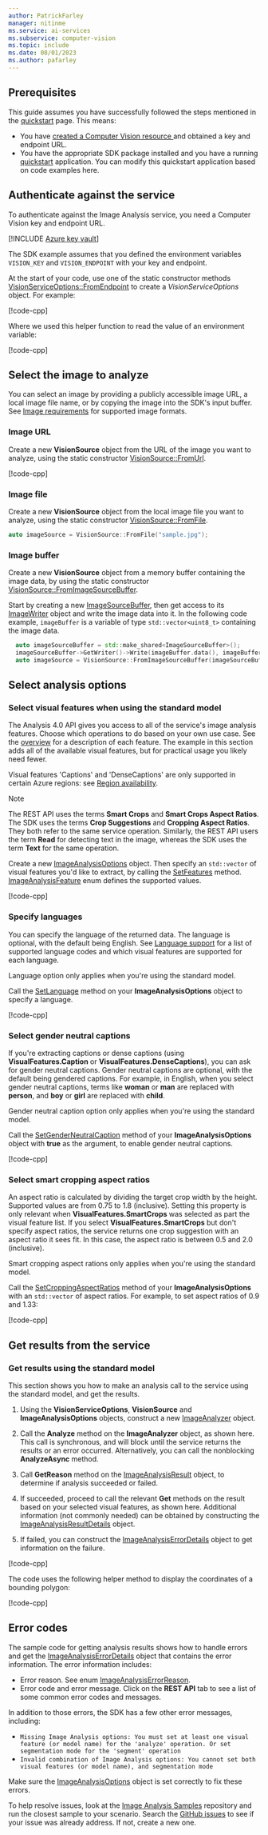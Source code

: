 ```yaml
---
author: PatrickFarley
manager: nitinme
ms.service: ai-services
ms.subservice: computer-vision
ms.topic: include
ms.date: 08/01/2023
ms.author: pafarley
---
```


## Prerequisites

This guide assumes you have successfully followed the steps mentioned in the [quickstart](/azure/ai-services/computer-vision/quickstarts-sdk/image-analysis-client-library-40) page. This means:

* You have <a href="https://portal.azure.com/#create/Microsoft.CognitiveServicesComputerVision"  title="created a Computer Vision resource"  target="_blank">created a Computer Vision resource </a> and obtained a key and endpoint URL.
* You have the appropriate SDK package installed and you have a running [quickstart](/azure/ai-services/computer-vision/quickstarts-sdk/image-analysis-client-library-40) application. You can modify this quickstart application based on code examples here.

## Authenticate against the service

To authenticate against the Image Analysis service, you need a Computer Vision key and endpoint URL.

[!INCLUDE [Azure key vault](~/reusable-content/ce-skilling/azure/includes/ai-services/security/azure-key-vault.md)]

The SDK example assumes that you defined the environment variables `VISION_KEY` and `VISION_ENDPOINT` with your key and endpoint.

At the start of your code, use one of the static constructor methods [VisionServiceOptions::FromEndpoint](/cpp/cognitive-services/vision/service-visionserviceoptions#fromendpoint-1) to create a *VisionServiceOptions* object. For example:

[!code-cpp[](~/azure-ai-vision-sdk/docs/learn.microsoft.com/cpp/image-analysis/how-to/how-to.cpp?name=vision_service_options)]

Where we used this helper function to read the value of an environment variable:

[!code-cpp[](~/azure-ai-vision-sdk/docs/learn.microsoft.com/cpp/image-analysis/how-to/how-to.cpp?name=get_env_var)]


## Select the image to analyze

You can select an image by providing a publicly accessible image URL, a local image file name, or by copying the image into the SDK's input buffer. See [Image requirements](../../overview-image-analysis.md?tabs=4-0#input-requirements) for supported image formats.

### Image URL

Create a new **VisionSource** object from the URL of the image you want to analyze, using the static constructor [VisionSource::FromUrl](/cpp/cognitive-services/vision/input-visionsource#fromurl).

[!code-cpp[](~/azure-ai-vision-sdk/docs/learn.microsoft.com/cpp/image-analysis/how-to/how-to.cpp?name=vision_source)]

### Image file

Create a new **VisionSource** object from the local image file you want to analyze, using the static constructor [VisionSource::FromFile](/cpp/cognitive-services/vision/input-visionsource#fromufile).

```cpp
auto imageSource = VisionSource::FromFile("sample.jpg");
```

### Image buffer

Create a new **VisionSource** object from a memory buffer containing the image data, by using the static constructor [VisionSource::FromImageSourceBuffer](/cpp/cognitive-services/vision/input-visionsource#fromimagesourcebuffer).

Start by creating a new [ImageSourceBuffer](/cpp/cognitive-services/vision/input-imagesourcebuffer), then get access to its [ImageWriter](/cpp/cognitive-services/vision/input-imagewriter) object and write the image data into it. In the following code example, `imageBuffer` is a variable of type `std::vector<uint8_t>` containing the image data.

```cpp
  auto imageSourceBuffer = std::make_shared<ImageSourceBuffer>();
  imageSourceBuffer->GetWriter()->Write(imageBuffer.data(), imageBuffer.size());
  auto imageSource = VisionSource::FromImageSourceBuffer(imageSourceBuffer);
```

## Select analysis options

### Select visual features when using the standard model

The Analysis 4.0 API gives you access to all of the service's image analysis features. Choose which operations to do based on your own use case. See the [overview](/azure/ai-services/computer-vision/overview-image-analysis) for a description of each feature. The example in this section adds all of the available visual features, but for practical usage you likely need fewer. 

Visual features 'Captions' and 'DenseCaptions' are only supported in certain Azure regions: see [Region availability](../../overview-image-analysis.md#region-availability).

> [!NOTE]
> The REST API uses the terms **Smart Crops** and **Smart Crops Aspect Ratios**. The SDK uses the terms **Crop Suggestions** and **Cropping Aspect Ratios**. They both refer to the same service operation. Similarly, the REST API users the term **Read** for detecting text in the image, whereas the SDK uses the term **Text** for the same operation.


Create a new [ImageAnalysisOptions](/cpp/cognitive-services/vision/imageanalysis-imageanalysisoptions) object. Then specify an `std::vector` of visual features you'd like to extract, by calling the [SetFeatures](/cpp/cognitive-services/vision/imageanalysis-imageanalysisoptions#setfeatures) method. [ImageAnalysisFeature](/cpp/cognitive-services/vision/azure-ai-vision-imageanalysis-namespace#enum-imageanalysisfeature) enum defines the supported values.

[!code-cpp[](~/azure-ai-vision-sdk/docs/learn.microsoft.com/cpp/image-analysis/how-to/how-to.cpp?name=visual_features)]


<!--
### Set model name when using a custom model

You can also do image analysis with a custom trained model. To create and train a model, see [Create a custom Image Analysis model](/azure/ai-services/computer-vision/how-to/model-customization). Once your model is trained, all you need is the model's name. You don't need to specify visual features if you use a custom model.


To use a custom model, create the [ImageAnalysisOptions](/cpp/cognitive-services/vision/imageanalysis-imageanalysisoptions) object and call the [SetModelName](/cpp/cognitive-services/vision/imageanalysis-imageanalysisoptions#setmodelname) method.  You don't need to call any other methods on **ImageAnalysisOptions**. There's no need to call [SetFeatures](/cpp/cognitive-services/vision/imageanalysis-imageanalysisoptions#setfeatures) as you do with standard model, since your custom model already implies the visual features the service extracts.

[!code-cpp[](~/azure-ai-vision-sdk/docs/learn.microsoft.com/cpp/image-analysis/custom-model/custom-model.cpp?name=model_name)]
-->

### Specify languages

You can specify the language of the returned data. The language is optional, with the default being English. See [Language support](https://aka.ms/cv-languages) for a list of supported language codes and which visual features are supported for each language.

Language option only applies when you're using the standard model.


Call the [SetLanguage](/cpp/cognitive-services/vision/imageanalysis-imageanalysisoptions#setlanguage) method on your **ImageAnalysisOptions** object to specify a language.

[!code-cpp[](~/azure-ai-vision-sdk/docs/learn.microsoft.com/cpp/image-analysis/how-to/how-to.cpp?name=language)]


### Select gender neutral captions

If you're extracting captions or dense captions (using **VisualFeatures.Caption** or **VisualFeatures.DenseCaptions**), you can ask for gender neutral captions. Gender neutral captions are optional, with the default being gendered captions. For example, in English, when you select gender neutral captions, terms like **woman** or **man** are replaced with **person**, and **boy** or **girl** are replaced with **child**. 

Gender neutral caption option only applies when you're using the standard model.


Call the [SetGenderNeutralCaption](/cpp/cognitive-services/vision/imageanalysis-imageanalysisoptions#setgenderneutralcaption) method of your **ImageAnalysisOptions** object with **true** as the argument, to enable gender neutral captions.

[!code-cpp[](~/azure-ai-vision-sdk/docs/learn.microsoft.com/cpp/image-analysis/how-to/how-to.cpp?name=gender_neutral_caption)]

### Select smart cropping aspect ratios

An aspect ratio is calculated by dividing the target crop width by the height. Supported values are from 0.75 to 1.8 (inclusive). Setting this property is only relevant when **VisualFeatures.SmartCrops** was selected as part the visual feature list. If you select **VisualFeatures.SmartCrops** but don't specify aspect ratios, the service returns one crop suggestion with an aspect ratio it sees fit. In this case, the aspect ratio is between 0.5 and 2.0 (inclusive).

Smart cropping aspect rations only applies when you're using the standard model.


Call the [SetCroppingAspectRatios](/cpp/cognitive-services/vision/imageanalysis-imageanalysisoptions#setcroppingaspectratios) method of your **ImageAnalysisOptions** with an `std::vector` of aspect ratios. For example, to set aspect ratios of 0.9 and 1.33:

[!code-cpp[](~/azure-ai-vision-sdk/docs/learn.microsoft.com/cpp/image-analysis/how-to/how-to.cpp?name=cropping_aspect_ratios)]


## Get results from the service

### Get results using the standard model

This section shows you how to make an analysis call to the service using the standard model, and get the results.


1. Using the **VisionServiceOptions**, **VisionSource** and **ImageAnalysisOptions** objects, construct a new [ImageAnalyzer](/cpp/cognitive-services/vision/imageanalysis-imageanalyzer) object.

1. Call the **Analyze** method on the **ImageAnalyzer** object, as shown here. This call is synchronous, and will block until the service returns the results or an error occurred. Alternatively, you can call the nonblocking **AnalyzeAsync** method.

1. Call **GetReason** method on the [ImageAnalysisResult](/cpp/cognitive-services/vision/imageanalysis-imageanalysisresult) object, to determine if analysis succeeded or failed.

1. If succeeded, proceed to call the relevant **Get** methods on the result based on your selected visual features, as shown here. Additional information (not commonly needed) can be obtained by constructing the [ImageAnalysisResultDetails](/cpp/cognitive-services/vision/imageanalysis-imageanalysisresultdetails) object.

1. If failed, you can construct the [ImageAnalysisErrorDetails](/cpp/cognitive-services/vision/imageanalysis-imageanalysiserrordetails) object to get information on the failure.

[!code-cpp[](~/azure-ai-vision-sdk/docs/learn.microsoft.com/cpp/image-analysis/how-to/how-to.cpp?name=analyze)]

The code uses the following helper method to display the coordinates of a bounding polygon:

[!code-cpp[](~/azure-ai-vision-sdk/docs/learn.microsoft.com/cpp/image-analysis/how-to/how-to.cpp?name=polygon_to_string)]

<!--
### Get results using custom model

This section shows you how to make an analysis call to the service, when using a custom model. 


The code is similar to the standard model case. The only difference is that results from the custom model are available by calling the **GetCustomTags** and/or **GetCustomObjects** methods of the [ImageAnalysisResult](/cpp/cognitive-services/vision/imageanalysis-imageanalysisresult) object.

[!code-cpp[](~/azure-ai-vision-sdk/docs/learn.microsoft.com/cpp/image-analysis/custom-model/custom-model.cpp?name=analyze)]
-->

## Error codes

The sample code for getting analysis results shows how to handle errors and get the [ImageAnalysisErrorDetails](/cpp/cognitive-services/vision/imageanalysis-imageanalysiserrordetails) object that contains the error information. The error information includes:

* Error reason. See enum [ImageAnalysisErrorReason](/cpp/cognitive-services/vision/azure-ai-vision-imageanalysis-namespace#enum-imageanalysiserrorreason).
* Error code and error message. Click on the **REST API** tab to see a list of some common error codes and messages.

In addition to those errors, the SDK has a few other error messages, including:
  * `Missing Image Analysis options: You must set at least one visual feature (or model name) for the 'analyze' operation. Or set segmentation mode for the 'segment' operation`
  * `Invalid combination of Image Analysis options: You cannot set both visual features (or model name), and segmentation mode`

Make sure the [ImageAnalysisOptions](/cpp/cognitive-services/vision/imageanalysis-imageanalysisoptions) object is set correctly to fix these errors. 

To help resolve issues, look at the [Image Analysis Samples](https://github.com/Azure-Samples/azure-ai-vision-sdk) repository and run the closest sample to your scenario. Search the [GitHub issues](https://github.com/Azure-Samples/azure-ai-vision-sdk/issues) to see if your issue was already address. If not, create a new one.
